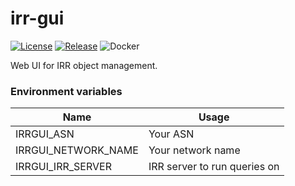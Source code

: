 # irr-gui

[![License](https://img.shields.io/github/license/natesales/irr-gui?style=for-the-badge)](https://github.com/natesales/irr-gui/blob/master/LICENSE)
[![Release](https://img.shields.io/github/v/release/natesales/irr-gui?style=for-the-badge)](https://github.com/natesales/irr-gui/releases)
![Docker](https://img.shields.io/badge/docker-natesales/irr--gui-blue?link=https://hub.docker.com/repository/docker/natesales/irr-gui&style=for-the-badge&logo=docker)

Web UI for IRR object management.

### Environment variables
| Name                | Usage                        |
| ------------------- | ---------------------------- |
| IRRGUI_ASN          | Your ASN                     |
| IRRGUI_NETWORK_NAME | Your network name            |
| IRRGUI_IRR_SERVER   | IRR server to run queries on |
